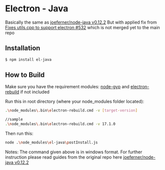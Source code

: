 # Electron - Java

Basically the same as [joeferner/node-java v0.12.2](https://github.com/joeferner/node-java)
But with applied fix from [Fixes utils.cpp to support electron #532](https://github.com/joeferner/node-java/pull/532) which is not merged yet to the main repo

## Installation

```bash
$ npm install el-java
```

## How to Build
Make sure you have the requirement modules:
[node-gyp](https://github.com/nodejs/node-gyp) and [electron-rebuild](https://github.com/electron/electron-rebuild) if not included

Run this in root directory (where your node_modules folder located):
```bash
.\node_modules\.bin\electron-rebuild.cmd -v [target-version]

//sample
.\node_modules\.bin\electron-rebuild.cmd -v 17.1.0
```
Then run this:
```bash
node .\node_modules\el-java\postInstall.js
```

Notes:
The command given above is in windows format.
For further instruction please read guides from the original repo here [joeferner/node-java v0.12.2](https://github.com/joeferner/node-java)